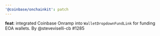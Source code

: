```yaml
---
'@coinbase/onchainkit': patch
---
```


**feat**: integrated Coinbase Onramp into `WalletDropdownFundLink` for funding EOA wallets. By @steveviselli-cb #1285
